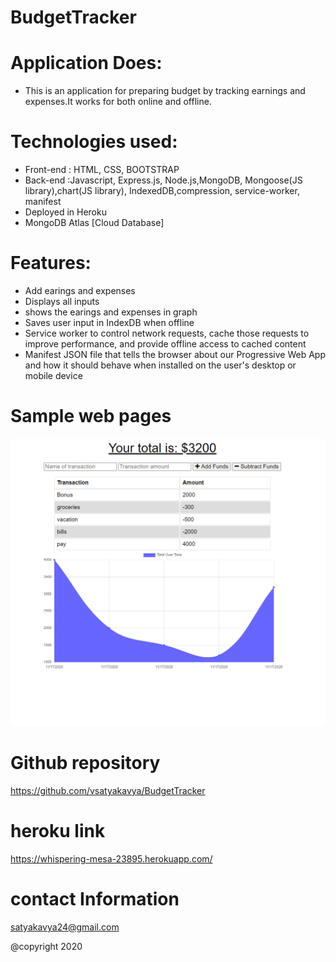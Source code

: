 # BudgetTracker

# Application Does:
* This is an application for preparing budget by tracking earnings and expenses.It works for both online and offline.

# Technologies used:
* Front-end : HTML, CSS, BOOTSTRAP
* Back-end :Javascript, Express.js, Node.js,MongoDB, Mongoose(JS library),chart(JS     library), IndexedDB,compression, service-worker, manifest
* Deployed in Heroku
* MongoDB Atlas [Cloud Database] 


# Features:
* Add earings and expenses
* Displays all inputs
* shows the earings and expenses in graph
* Saves user input in IndexDB when offline
* Service worker to control network requests, cache those requests to improve          performance, and provide offline access to cached content
* Manifest JSON file that tells the browser about our Progressive Web App and how it should behave when installed on the user's desktop or mobile device




# Sample web pages
![picture](Assets/graph.png)


# Github repository
 https://github.com/vsatyakavya/BudgetTracker    

 
 
# heroku link
https://whispering-mesa-23895.herokuapp.com/

# contact Information
satyakavya24@gmail.com

@copyright 2020
